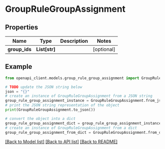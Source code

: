 # GroupRuleGroupAssignment


## Properties

Name | Type | Description | Notes
------------ | ------------- | ------------- | -------------
**group_ids** | **List[str]** |  | [optional] 

## Example

```python
from openapi_client.models.group_rule_group_assignment import GroupRuleGroupAssignment

# TODO update the JSON string below
json = "{}"
# create an instance of GroupRuleGroupAssignment from a JSON string
group_rule_group_assignment_instance = GroupRuleGroupAssignment.from_json(json)
# print the JSON string representation of the object
print(GroupRuleGroupAssignment.to_json())

# convert the object into a dict
group_rule_group_assignment_dict = group_rule_group_assignment_instance.to_dict()
# create an instance of GroupRuleGroupAssignment from a dict
group_rule_group_assignment_from_dict = GroupRuleGroupAssignment.from_dict(group_rule_group_assignment_dict)
```
[[Back to Model list]](../README.md#documentation-for-models) [[Back to API list]](../README.md#documentation-for-api-endpoints) [[Back to README]](../README.md)


